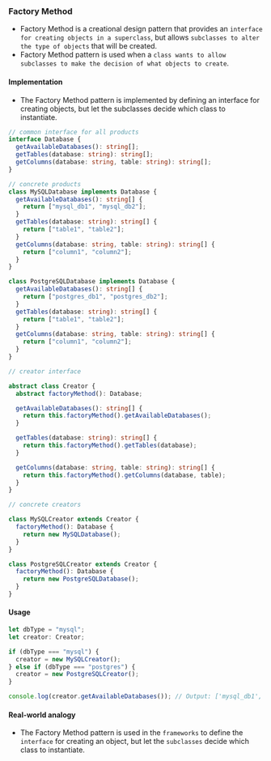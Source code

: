 ### Factory Method

- Factory Method is a creational design pattern that provides an `interface for creating objects in a superclass`, but allows `subclasses to alter the type of objects` that will be created.
- Factory Method pattern is used when a `class wants to allow subclasses to make the decision of what objects to create`.

#### Implementation

- The Factory Method pattern is implemented by defining an interface for creating objects, but let the subclasses decide which class to instantiate.

```ts
// common interface for all products
interface Database {
  getAvailableDatabases(): string[];
  getTables(database: string): string[];
  getColumns(database: string, table: string): string[];
}

// concrete products
class MySQLDatabase implements Database {
  getAvailableDatabases(): string[] {
    return ["mysql_db1", "mysql_db2"];
  }
  getTables(database: string): string[] {
    return ["table1", "table2"];
  }
  getColumns(database: string, table: string): string[] {
    return ["column1", "column2"];
  }
}

class PostgreSQLDatabase implements Database {
  getAvailableDatabases(): string[] {
    return ["postgres_db1", "postgres_db2"];
  }
  getTables(database: string): string[] {
    return ["table1", "table2"];
  }
  getColumns(database: string, table: string): string[] {
    return ["column1", "column2"];
  }
}

// creator interface

abstract class Creator {
  abstract factoryMethod(): Database;

  getAvailableDatabases(): string[] {
    return this.factoryMethod().getAvailableDatabases();
  }

  getTables(database: string): string[] {
    return this.factoryMethod().getTables(database);
  }

  getColumns(database: string, table: string): string[] {
    return this.factoryMethod().getColumns(database, table);
  }
}

// concrete creators

class MySQLCreator extends Creator {
  factoryMethod(): Database {
    return new MySQLDatabase();
  }
}

class PostgreSQLCreator extends Creator {
  factoryMethod(): Database {
    return new PostgreSQLDatabase();
  }
}
```

#### Usage

```ts
let dbType = "mysql";
let creator: Creator;

if (dbType === "mysql") {
  creator = new MySQLCreator();
} else if (dbType === "postgres") {
  creator = new PostgreSQLCreator();
}

console.log(creator.getAvailableDatabases()); // Output: ['mysql_db1', 'mysql_db2']
```

#### Real-world analogy

- The Factory Method pattern is used in the `frameworks` to define the `interface` for creating an object, but let the `subclasses` decide which class to instantiate.
